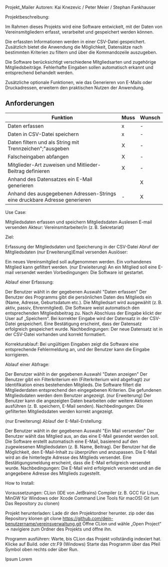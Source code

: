 Projekt_Mailer
Autoren: Kai Knezevic / Peter Meier / Stephan Fankhauser

Projektbeschreibung:

Im Rahmen dieses Projekts wird eine Software entwickelt, mit der Daten von Vereinsmitgliedern erfasst, verarbeitet und gespeichert werden können.

Die erfassten Informationen werden in einer CSV-Datei gespeichert. Zusätzlich bietet die Anwendung die Möglichkeit, Datensätze nach bestimmten Kriterien zu filtern und über die Kommandozeile auszugeben.

Die Software berücksichtigt verschiedene Mitgliedsarten und zugehörige Mitgliedsbeiträge. Fehlerhafte Eingaben sollen automatisch erkannt und entsprechend behandelt werden.

Zusätzliche optionale Funktionen, wie das Generieren von E-Mails oder Druckadressen, erweitern den praktischen Nutzen der Anwendung.

## Anforderungen
| Funktion                                                                   | Muss | Wunsch |
|----------------------------------------------------------------------------|------|--------|
| Daten erfassen                                                             | x    | -      |
| Daten in CSV-Datei speichern                                               | x    | -      |
| Daten filtern und als String mit Trennzeichen";"ausgeben                   | X    | -      |
| Falscheingaben abfangen                                                    | X    | -      |
| Mitglieder-Art zuweisen und Mitlieder-Beitrag definieren                   | X    | -      |
| Anhand des Datensatzes ein E-Mail generieren                               |      | X      |
| Anhand des ausgegebenen Adressen-Strings eine druckbare Adresse generieren | -    | X      |

Use Case:

Mitgliedsdaten erfassen und speichern
Mitgliedsdaten Auslesen
E-mail versenden
Akteur: Vereinsmitarbeiter/in (z. B. Sekretariat)

Ziel:

Erfassung der Mitgliedsdaten und Speicherung in der CSV-Datei
Abruf der Mitgliedsdaten
(nur Erweiterung)Email versenden
Auslöser:

Ein neues Vereinsmitglied soll aufgenommen werden.
Ein vorhandenes Mitglied kann gefiltert werden.
(nur Erwieiterung) An ein Mitglied soll eine E-mail versendet werden
Vorbedingungen: Die Software ist gestartet.

Ablauf einer Erfassung:

Der Benutzer wählt in der gegebenen Auswahl "Daten erfassen"
Der Benutzer des Programms gibt die persönlichen Daten des Mitglieds ein (Name, Adresse, Geburtsdatum etc.).
Die Mitgliedsart wird ausgewählt (z. B. aktiv, passiv, Ehrenmitglied).
Die Software weist automatisch den entsprechenden Mitgliedsbeitrag zu.
Nach Abschluss der Eingabe klickt der User auf „Speichern“.
Bei korrekter Eingabe wird der Datensatz in der CSV-Datei gespeichert.
Eine Bestätigung erscheint, dass der Datensatz erfolgreich gespeichert wurde.
Nachbedingungen: Der neue Datensatz ist in der CSV-Datei vorhanden und korrekt formatiert.

Korrekturablauf: Bei ungültigen Eingaben zeigt die Software eine entsprechende Fehlermeldung an, und der Benutzer kann die Eingabe korrigieren.

Ablauf einer Abfrage:

Der Benutzer wählt in der gegebenen Auswahl "Daten anzeigen"
Der Benutzer gibt ein Filterkriterium ein (Filterkriterium wird abgefragt) zur Identifikation eines bestehenden Mitglieds.
Die Software filtert die Mitgliederdaten entsprechend den eingegebenen Kriterien.
Die gefundenen Mitgliedsdaten werden dem Benutzer angezeigt.
(nur Erweiterung) Der Benutzer kann die angezeigten Daten bearbeiten oder weitere Aktionen ausführen (z. B. speichern, E-Mail senden).
Nachbedingungen: Die gefilterten Mitgliedsdaten werden korrekt angezeigt.

(nur Erweiterung) Ablauf der E-Mail-Erstellung:

Der Benutzer wählt in der gegebenen Auswahl "Ein Mail versenden"
Der Benutzer wählt das Mitglied aus, an das eine E-Mail gesendet werden soll.
Die Software erstellt automatisch eine E-Mail, basierend auf den zugewiesenen Mitgliedsdaten (z. B. Name, Beitrag).
Der Benutzer hat die Möglichkeit, den E-Mail-Inhalt zu überprüfen und anzupassen.
Die E-Mail wird an die hinterlegte Adresse des Mitglieds versendet.
Eine Bestätigungsmeldung erscheint, dass die E-Mail erfolgreich versendet wurde.
Nachbedingungen: Die E-Mail wird erfolgreich versendet und an die angegebene Adresse des Mitglieds zugestellt.

How to Install:

Voraussetzungen: CLion (IDE von JetBrains) Compiler (z. B. GCC für Linux, MinGW für Windows oder Xcode Command Line Tools für macOS) Git (um Das Repository zu clonen)

Projekt herunterladen: Lade dir den Projektordner herunter. zip oder das Repository klonen git clone https://github.com/dein-benutzername/vereinsverwaltung.git Öffne CLion und wähle „Open Project“ → navigiere zum Ordner des Projekts und öffne ihn.

Programm ausführen: Warte, bis CLion das Projekt vollständig indexiert hat. Klicke auf Build. oder ctr.F9 (Windows) Starte das Programm über das Pfeil Symbol oben rechts oder über Run.

Ipsum Lorem
